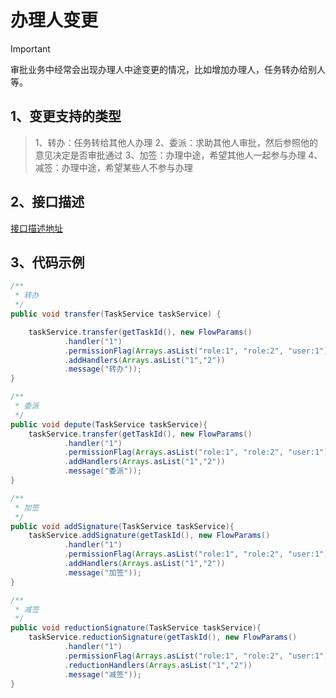 # 办理人变更
> [!IMPORTANT]  
> 审批业务中经常会出现办理人中途变更的情况，比如增加办理人，任务转办给别人等。

## 1、变更支持的类型
> 1、转办：任务转给其他人办理
> 2、委派：求助其他人审批，然后参照他的意见决定是否审批通过
> 3、加签：办理中途，希望其他人一起参与办理
> 4、减签：办理中途，希望某些人不参与办理

## 2、接口描述
[接口描述地址](http://www.warm-flow.cn/master/primary/api.html#_3-1%E3%80%81%E6%B5%81%E7%A8%8B%E8%B7%B3%E8%BD%AC)
</br>

## 3、代码示例

```java
/**
 * 转办
 */
public void transfer(TaskService taskService) {

    taskService.transfer(getTaskId(), new FlowParams()
            .handler("1")
            .permissionFlag(Arrays.asList("role:1", "role:2", "user:1"))
            .addHandlers(Arrays.asList("1","2"))
            .message("转办"));
}

/**
 * 委派
 */
public void depute(TaskService taskService){
    taskService.transfer(getTaskId(), new FlowParams()
            .handler("1")
            .permissionFlag(Arrays.asList("role:1", "role:2", "user:1"))
            .addHandlers(Arrays.asList("1","2"))
            .message("委派"));
}

/**
 * 加签
 */
public void addSignature(TaskService taskService){
    taskService.addSignature(getTaskId(), new FlowParams()
            .handler("1")
            .permissionFlag(Arrays.asList("role:1", "role:2", "user:1"))
            .addHandlers(Arrays.asList("1","2"))
            .message("加签"));
}

/**
 * 减签
 */
public void reductionSignature(TaskService taskService){
    taskService.reductionSignature(getTaskId(), new FlowParams()
            .handler("1")
            .permissionFlag(Arrays.asList("role:1", "role:2", "user:1"))
            .reductionHandlers(Arrays.asList("1","2"))
            .message("减签"));
}
```
